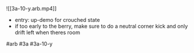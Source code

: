 

![[3a-10-y.arb.mp4]]

* entry: up-demo for crouched state
* if too early to the berry, make sure to do a neutral corner kick and only drift left when theres room

#arb #3a #3a-10-y

